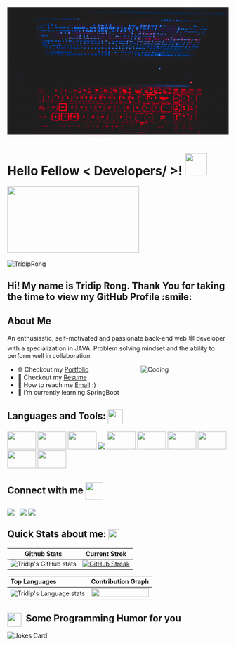<div align="center">
<img width="100%" height = "290px" src="https://raw.githubusercontent.com/TridipRong/TridipRong/main/image/Black%20and%20White%20Space%20Themed%20Simple%20and%20Cool%20Desktop%20Wallpaper.gif" alt="cover" />
</div>

<h1> Hello Fellow < Developers/ >! <img src = "https://raw.githubusercontent.com/rahulbanerjee26/githubProfileReadmeGenerator/main/gifs/wave.gif" width = 50px height='50px'> </h1>
<img src = "https://raw.githubusercontent.com/rahulbanerjee26/githubProfileReadmeGenerator/main/gifs/eatSleepCodeRepeat.gif" width = "300px" height="150px" aling="center"  >
 
<p align='center'>

<p> <img height="20px" src="https://komarev.com/ghpvc/?username=TridipRong&label=Profile%20views&color=0e75b6&style=flat" alt="TridipRong" /> </p>
</p>
<div size='60px'><h2> Hi! My name is Tridip Rong. Thank You for taking the time to view my GitHub Profile :smile:</h2> 

</div>

<h2> About Me </h2>
<p> An enthusiastic, self-motivated and passionate  back-end web 🕸️ developer with a specialization in JAVA. Problem solving mindset and the ability to perform well in collaboration.
</p>
<img align="right" alt="Coding" width="200" src="https://c.tenor.com/qJ5evVs-_uUAAAAC/coding.gif">

- 🌐 Checkout my <a href="https://tridip-rong-portfolio.netlify.app/">Portfolio</a>
- 📮 Checkout my <a href="https://drive.google.com/file/d/10lxA17GoED_pAOCwvu6YxyUdUDzWch27/view?usp=sharing">Resume</a>
- 💌 How to reach me [Email](mailto:rtridip2@gmail.com) :)
- 📖 I’m currently learning SpringBoot


<h2 aling="left"> Languages and Tools:   <img src = "https://raw.githubusercontent.com/rahulbanerjee26/githubProfileReadmeGenerator/main/gifs/code.gif" width = 34px height=34px align="center"></h2>
<a href= https://github.com/TridipRong?tab=repositories&q=&type=&language=javascript&sort= > <img width="65" height="40"' src ='https://raw.githubusercontent.com/rahulbanerjee26/githubAboutMeGenerator/main/icons/javascript.svg'> </a>
<a href= https://github.com/TridipRong?tab=repositories&q=&type=&language=c&sort= > <img width="65" height="40" src ='https://raw.githubusercontent.com/rahulbanerjee26/githubAboutMeGenerator/main/icons/c.svg'> </a>
<a href= https://github.com/TridipRong?tab=repositories&q=&type=&language=java&sort= > <img width="65" height="40"src ='https://raw.githubusercontent.com/rahulbanerjee26/githubAboutMeGenerator/main/icons/java.svg'> </a>
<a href= https://github.com/TridipRong?tab=repositories&q=&type=&language=spring&sort= > <img wwidth="65" height="40" src ='https://raw.githubusercontent.com/rahulbanerjee26/githubAboutMeGenerator/main/icons/spring.svg'> </a>
<a href= https://github.com/TridipRong?tab=repositories&q=&type=&language=mysql&sort= > <img width="65" height="40" src ='https://raw.githubusercontent.com/rahulbanerjee26/githubAboutMeGenerator/main/icons/mysql.svg'> </a>
<a href= https://github.com/TridipRong?tab=repositories&q=&type=&language=html&sort= > <img width="65" height="40" src ='https://raw.githubusercontent.com/rahulbanerjee26/githubAboutMeGenerator/main/icons/html.svg'> </a>
<a href= https://github.com/TridipRong?tab=repositories&q=&type=&language=css&sort= > <img width="65" height="40"src ='https://raw.githubusercontent.com/rahulbanerjee26/githubAboutMeGenerator/main/icons/css.svg'> </a>
<a href= https://github.com/TridipRong?tab=repositories&q=&type=&language=github&sort= > <img width="65" height="40" src ='https://raw.githubusercontent.com/rahulbanerjee26/githubAboutMeGenerator/main/icons/github.svg'> </a>
<a href= https://github.com/TridipRong?tab=repositories&q=&type=&language=git&sort= > <img width="65" height="40" src ='https://raw.githubusercontent.com/rahulbanerjee26/githubAboutMeGenerator/main/icons/git.svg'> </a>
<a href= https://github.com/TridipRong?tab=repositories&q=&type=&language=aws&sort= > <img width="65" height="40" src ='https://raw.githubusercontent.com/rahulbanerjee26/githubAboutMeGenerator/main/icons/aws.svg'> </a>
<a href= https://github.com/TridipRong?tab=repositories&q=&type=&language=bootstrap&sort= > <imgwidth="65" height="40"src ='https://raw.githubusercontent.com/rahulbanerjee26/githubAboutMeGenerator/main/icons/bootstrap.svg'> </a>


<h2 aling="left"> Connect with me  <img src='https://raw.githubusercontent.com/rahulbanerjee26/githubProfileReadmeGenerator/main/gifs/handShake.gif' width="40px" height="40px" align="center"> </h2>
<a href = 'https://www.linkedin.com/in/TridipRong'> <img width = '32px' align= 'center' src="https://raw.githubusercontent.com/rahulbanerjee26/githubAboutMeGenerator/main/icons/linked-in-alt.svg"/></a> &nbsp;
<a href = 'https://www.github.com/TridipRong'> <img width = '32px' align= 'center' src="https://raw.githubusercontent.com/rahulbanerjee26/githubAboutMeGenerator/main/icons/github.svg"/></a> 
<a href = 'https://www.twitter.com/https://twitter.com/rong_tridip'> <img width = '32px' align= 'center' src="https://raw.githubusercontent.com/rahulbanerjee26/githubAboutMeGenerator/main/icons/twitter.svg"/></a> 



   <h2>Quick Stats about me: <img src='https://raw.githubusercontent.com/rahulbanerjee26/githubProfileReadmeGenerator/main/gifs/github.gif' width='25px' height="25px" align="center"></h2>

  | Github Stats | Current Strek  |
| --- | --- |
| ![Tridip's GitHub stats](https://github-readme-stats.vercel.app/api?username=tridiprong&show_icons=true&theme=tokyonight) | [![GitHub Streak](https://github-readme-streak-stats.herokuapp.com?user=tridiprong&theme=tokyonight)](https://git.io/streak-stats) |


<!-- Theme color -->
<!-- dark, radical, merko, gruvbox, tokyonight, onedark, cobalt, synthwave, highcontrast, dracula -->


| Top Languages | Contribution Graph  |
| :--- | --- |
| <img height=200 width=350 src="https://github-readme-stats.vercel.app/api/top-langs?username=tridiprong&show_icons=true&theme=cobalt" alt="Tridip's Language stats" /> |  <img align="right" src="https://activity-graph.herokuapp.com/graph?username=tridiprong&theme=react-dark&hide_border=true&area=true" height="10%" width="100%"/> |

<div aling="left">
  
<h2>&nbsp; Some Programming Humor for you <img align ='left' src='https://raw.githubusercontent.com/rahulbanerjee26/githubProfileReadmeGenerator/main/gifs/winkFace.gif' width = '32px' height= '32px'></h2>

![Jokes Card](https://readme-jokes.vercel.app/api?theme=tokyonight)
  </div>


<br>

